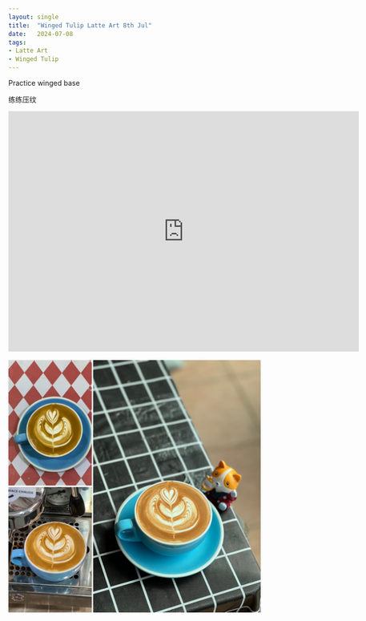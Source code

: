 ```yaml
---
layout: single
title:  "Winged Tulip Latte Art 8th Jul"
date:   2024-07-08
tags:
- Latte Art
- Winged Tulip
---
```



Practice winged base

练练压纹



<div class="embed-container">
  <iframe
      src="https://www.youtube.com/embed/bzc1CFhJ9K0"
      width="700"
      height="480"
      frameborder="0"
      allowfullscreen="true">
  </iframe>
</div>


![](/assets/img/2024/07/08/D661FFD4-4657-459F-AD2A-2AF17E413BEB.JPG)

